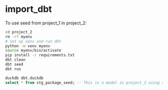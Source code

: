 # import_dbt

To use seed from project_1 in project_2:

```bash
cd project_2
rm -rf myenv
# set up venv and run dbt
python -m venv myenv
source myenv/bin/activate
pip install -r requirements.txt
dbt clean
dbt seed
dbt run
```


```sql
duckdb dbt.duckdb
select * from stg_package_seed; -- This is a model in project_2 using seed from project_1
```
